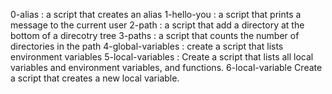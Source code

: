 0-alias
: a script that creates an alias
1-hello-you
: a script that prints a message to the current user
2-path
: a script that add a directory at the bottom of a direcotry tree
3-paths
: a script that counts the number of directories in the path
4-global-variables
: create a script that lists environment variables
5-local-variables
: Create a script that lists all local variables and environment variables, and functions.
6-local-variable
Create a script that creates a new local variable.
